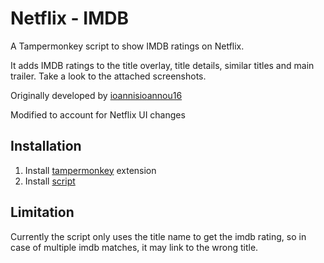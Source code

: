 # Netflix - IMDB
A Tampermonkey script to show IMDB ratings on Netflix. 

It adds IMDB ratings to the title overlay, title details, similar titles and main trailer. Take a look to the attached screenshots. 

Originally developed by [ioannisioannou16](github.com/ioannisioannou16)

Modified to account for Netflix UI changes

## Installation 
1) Install [tampermonkey](https://tampermonkey.net) extension
2) Install [script](https://github.com/kraki5525/netflix-imdb/raw/master/netflix-imdb.user.js) 
## Limitation
Currently the script only uses the title name to get the imdb rating, so in case of multiple imdb matches, it may link to the wrong title. 
